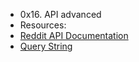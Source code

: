 - 0x16. API advanced
- Resources:<br>
- [Reddit API Documentation](https://www.reddit.com/dev/api/)
- [Query String](https://en.wikipedia.org/wiki/Query_string)
